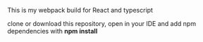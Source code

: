 This is my webpack build for React and typescript

clone or download this repository, open in your IDE
and add npm dependencies with **npm install**
